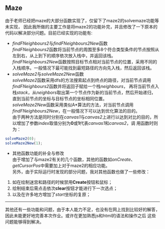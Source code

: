 Maze
--------
由于老师已经把maze的大部分函数实现了，仅留下了maze2的solvemaze功能等未实现，
因此我所做的主要工作是将maze2的功能补完，并且修改了一下原本的代码以解决部分问题。目前已经实现的功能有:  
+ *findFNeighbours2*与*findFNeighbours2New*函数  
*findFNeighbours2*函数将当前节点的周围至多8个符合类型条件的节点按照从左到右，从上到下的顺序依次放入栈中，并返回该栈。  
*findFNeighbours2New*函数按照目标节点相对当前节点的位置，采用不同的入栈顺序。一般情况下最可能找到最短路径的方向先入栈，然后返回该栈。
+ *solveMaze2*与*solveMaze2New*函数  
*solveMaze2*函数采用dfs的方法搜索起点到终点的路径，对当前节点调用*findFNeighbours2*函数并将返回子赋给一个栈*neighbours*，
再将当前节点入栈*stack*，从*neighbors*取出第一个节点作为新的当前节点，然后开始递归，直到当前节点的坐标与目标节点的坐标相同位置。  
*solveMaze2New*函数采用类似A\*算法的方法，对当前节点调用*findFNeighbours2New*，在一般情况下可以达到优化算法的目的。  
由于两种方法是同时分别在*canvas1*与*canvas2*上进行以达到对比的目的，所以增加了参数*index*取值分别为**0**或**1**代表*canvas1*和*canvas2*，调
用函数时则为：  
```javascript
solveMaze2(0);
solveMaze2New(1);
```
+ 其他函数功能的补全与修改   
由于增加了与maze2有关的几个函数，其他的函数如*onCreate*、*getCursorPos*中需要加上对于maze2的相应功能。  
另外，由于实际运行时发现的部分问题，我对其他函数也做了一些修改：  
 1. 如在绘制迷宫和路径的时候禁用**Create**按钮和鼠标；
 2. 绘制结束后需点击依次**clear**按钮才能进行下一次选点；
 3. 以及在许多地方增加了*start*坐标的复原；  
---------
其他还有一些功能和问题，由于本人能力不足，也没有在网上找到比较好的解答，因此未能更好地完善本次作业。或许在更加熟悉js和html的语法和操作之后
这些问题能够得到解决。

